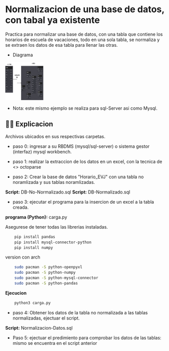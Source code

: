 #  Normalizacion de una base de datos, con tabal ya existente
Practica para normalizar una base de datos, con una tabla que contiene los horarios de escuela de vacaciones, todo en una sola tabla, se normaliza y se extraen los datos de esa tabla para llenar las otras.

- Diagrama


 <img src="/Normalizacion/Normalizaion-tabla-existente.png" title="HTML5" alt="HTML" width="120" height="120"/>&nbsp;

- Nota: este mismo ejemplo se realiza para sql-Server asi como Mysql.

## 👨‍💻 Explicacion
Archivos ubicados en sus respectivas carpetas.

- paso 0: ingresar a su RBDMS (mysql/sql-server) o sistema gestor (interfaz) mysql workbench.

- paso 1: realizar la extraccion de los datos en un excel, con la tecnica de <<web scraping>> octoparse

- paso 2: Crear la base de datos "Horario_EVJ" con una tabla no noramlizada y sus tablas noramlizadas. 

**Script:** DB-No-Normalizado.sql 
**Script:** DB-Normalizado.sql 

- paso 3: ejecutar el programa para la insercion de un excel a la tabla creada.

**programa (Python):** carga.py

Asegurese de tener todas las librerias instaladas.

```bash
    pip install pandas
    pip install mysql-connector-python
    pip install numpy
```
version con arch

```bash
    sudo pacman -S python-openpyxl
    sudo pacman -S python-numpy
    sudo pacman -S python-mysql-connector
    sudo pacman -S python-pandas
```
**Ejecucion**

```bash
    python3 carga.py
```

- paso 4: Obtener los datos de la tabla no normalizada a las tablas normalizadas, ejectuar el script. 

**Script:** Normalizacion-Datos.sql

- Paso 5: ejectuar el predimiento para comprobar los datos de las tablas: mismo se encuentra en el script anterior
